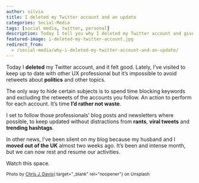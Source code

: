```yaml
---
author: silvia
title: I deleted my Twitter account and an update
categories: Social-Media
tags: [social media, twitter, personal]
description: Today I tell you why I deleted my Twitter account and give you an update on why I've been silent on my blog lately.
featured-image: i-deleted-my-twitter-account.jpg
redirect_from:
  - /social-media/why-i-deleted-my-twitter-account-and-an-update/
---
```

Today I **deleted** my Twitter account, and it felt good. Lately, I’ve visited to keep up to date with other UX professional but it’s impossible to avoid retweets about **politics** and other topics.

<!--more-->

The only way to hide certain subjects is to spend time blocking keywords and excluding the retweets of the accounts you follow. An action to perform for each account. It’s time **I’d rather not waste**.

I set to follow those professionals’ blog posts and newsletters where possible, to keep updated without distractions from **rants**, **viral tweets** and **trending hashtags**.

In other news, I’ve been silent on my blog because my husband and I **moved out of the UK** almost two weeks ago. It’s been and intense month, but we can now rest and resume our activities.

Watch this space.

<small>Photo by [Chris J. Davis](https://unsplash.com/@chrisjdavis){:target="_blank" rel="noopener"} on Unsplash</small>
